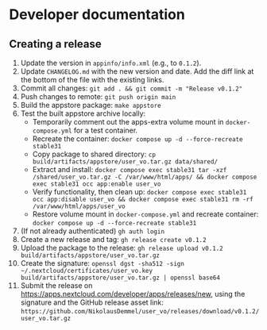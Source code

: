 # Developer documentation

## Creating a release

1. Update the version in `appinfo/info.xml` (e.g., to `0.1.2`).
2. Update `CHANGELOG.md` with the new version and date. Add the diff link at the bottom of the file with the existing links.
3. Commit all changes:
   `git add . && git commit -m "Release v0.1.2"`
4. Push changes to remote:
   `git push origin main`
5. Build the appstore package:
  `make appstore`
6. Test the built appstore archive locally:
   - Temporarily comment out the apps-extra volume mount in `docker-compose.yml` for a test container.
   - Recreate the container: `docker compose up -d --force-recreate stable31`
   - Copy package to shared directory: `cp build/artifacts/appstore/user_vo.tar.gz data/shared/`
   - Extract and install: `docker compose exec stable31 tar -xzf /shared/user_vo.tar.gz -C /var/www/html/apps/ && docker compose exec stable31 occ app:enable user_vo`
   - Verify functionality, then clean up: `docker compose exec stable31 occ app:disable user_vo && docker compose exec stable31 rm -rf /var/www/html/apps/user_vo`
   - Restore volume mount in `docker-compose.yml` and recreate container: `docker compose up -d --force-recreate stable31`
7. (If not already authenticated) `gh auth login`
8. Create a new release and tag:
   `gh release create v0.1.2`
9. Upload the package to the release:
   `gh release upload v0.1.2 build/artifacts/appstore/user_vo.tar.gz`
10. Create the signature:
   `openssl dgst -sha512 -sign ~/.nextcloud/certificates/user_vo.key build/artifacts/appstore/user_vo.tar.gz | openssl base64`
11. Submit the release on https://apps.nextcloud.com/developer/apps/releases/new, using the signature and the GitHub release asset link:
    `https://github.com/NikolausDemmel/user_vo/releases/download/v0.1.2/user_vo.tar.gz`
